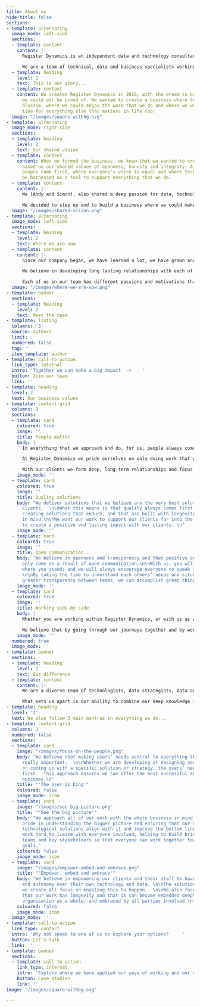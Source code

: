 ```yaml
---
title: About us
hide-title: false
sections:
- template: alternating
  image_mode: left-side
  sections:
  - template: content
    content: |-
      Register Dynamics is an independent data and technology consultancy based in the UK.

      We are a team of technical, data and business specialists working with public and private organisations to support them with their technical and data challenges.
  - template: heading
    level: 2
    text: This is our story...
  - template: content
    content: We created Register Dynamics in 2016, with the dream to build a business
      we could all be proud of. We wanted to create a business where technology could
      blossom, where we could enjoy the work that we do and where we would also have
      time for everything else that matters in life too!
  image: "/images/square-withbg.svg"
- template: alternating
  image_mode: right-side
  sections:
  - template: heading
    level: 2
    text: Our shared vision
  - template: content
    content: When we formed the business, we knew that we wanted to create a company
      based on our shared values of openness, honesty and integrity. A place where
      people come first, where everyone’s voice is equal and where technology can
      be harnessed as a tool to support everything that we do.
  - template: content
    content: |-
      We (Andy and Simon), also shared a deep passion for data, technology and making things better. We were both well established in our careers as technologists, data specialists and as business people but we both felt as though we had much more to give.

      We decided to step up and to build a business where we could make a more direct, positive impact in the market and to improve how people can use technology more efficiently and access their data more effectively.
  image: "/images/shared-vision.png"
- template: alternating
  image_mode: left-side
  sections:
  - template: heading
    level: 2
    text: Where we are now
  - template: content
    content: |-
      Since our company began, we have learned a lot, we have grown and we have had the honour of working with some amazing and diverse organisations (see our [Case Studies](https://www.register-dynamics.co.uk/case-studies/)).

      We believe in developing long lasting relationships with each of our clients and strive to be their trusted partners.

      Each of us in our team has different passions and motivations that drive us and that have brought us to where we are today. As a company we appreciate our similarities and celebrate our differences. Every day we continue to build this dream together.
  image: "/images/where-we-are-now.png"
- template: banner
  sections:
  - template: heading
    level: 2
    text: Meet the team
- template: listing
  columns: '3'
  source: authors
  limit: 
  numbered: false
  tag: ''
  item_template: author
- template: call-to-action
  link_type: internal
  intro: 'Together we can make a big impact  ->    '
  button: Join our team
  link: ''
- template: heading
  level: 2
  text: Our business values
- template: content-grid
  columns: 2
  sections:
  - template: card
    coloured: true
    image: ''
    title: People matter
    body: |
      In everything that we approach and do, for us, people always come first.

      At Register Dynamics we pride ourselves on only doing work that we love, and on making sure that everyone has the time and space to explore all of their interests - both inside and outside of work.

      With our clients we form deep, long-term relationships and focus on what matters most to them. We focus on the user needs and work hard to ensure that their voice is heard and taken seriously.
    image_mode: ''
  - template: card
    coloured: true
    image: ''
    title: Quality solutions
    body: "We deliver solutions that we believe are the very best solutions for our
      clients.  \n\nWhat this means is that quality always comes first, along with
      creating solutions that endure, and that are built with longevity and scalability
      in mind.\n\nWe want our work to support our clients far into the future and
      to create a positive and lasting impact with our clients. \n"
    image_mode: ''
  - template: card
    coloured: true
    image: ''
    title: Open communication
    body: "We believe in openness and transparency and that positive outcomes can
      only come as a result of open communication.\n\nWith us, you will always know
      where you stand; and we will always encourage everyone to speak their minds.
      \n\nBy taking the time to understand each others’ needs and situation, and encouraging
      greater transparency between teams, we can accomplish great things.\n"
    image_mode: ''
  - template: card
    coloured: true
    image: ''
    title: Working side-by-side
    body: |
      Whether you are working within Register Dynamics, or with us as a client, we will be working with you side-by-side.

      We believe that by going through our journeys together and by working collaboratively as partners (rather than working for you or you working for us), we will create a much stronger team and end result.
    image_mode: ''
  numbered: true
  image_mode: ''
- template: banner
  sections:
  - template: heading
    level: 2
    text: Our difference
  - template: content
    content: |-
      We are a diverse team of technologists, data strategists, data architects, executive leaders and business developers.

      What sets us apart is our ability to combine our deep knowledge in technology with our strong business acumen. This is made possible from our wealth of experience working at and with senior executives at the highest levels in a variety of organisations.
- template: heading
  level: '3'
  text: We also follow 3 main mantras in everything we do...
- template: content-grid
  columns: 3
  numbered: false
  sections:
  - template: card
    image: "/images/focus-on-the-people.png"
    body: "We believe that making users’ needs central to everything that we do is
      really important.  \n\nWhether we are developing or designing new technology,
      or coming up with a specific solution or strategy, the users’ needs always come
      first.  This approach ensures we can offer the most successful and long lasting
      outcomes.\n"
    title: "'The User is King'"
    coloured: false
    image_mode: icon
  - template: card
    image: "/images/see-big-picture.png"
    title: "'See the big picture'"
    body: "We approach all of our work with the whole business in mind. \n\nWe take
      pride in understanding the bigger picture and ensuring that our technology and
      technological solutions align with it and improve the bottom line.\n\nWe also
      work hard to liaise with everyone involved, helping to build bridges between
      teams and key stakeholders so that everyone can work together towards the same
      goals."
    coloured: false
    image_mode: icon
  - template: card
    image: "/images/empower-embed-and-embrace.png"
    title: "'Empower, embed and embrace'"
    body: "We believe in empowering our clients and their staff to have full control
      and autonomy over their own technology and data. \n\nThe solutions and tools
      we create all focus on enabling this to happen.  \n\nWe also focus on ensuring
      that our work has longevity and that it can become embedded deeply into the
      organisation as a whole, and embraced by all parties involved.\n"
    coloured: false
    image_mode: icon
  image_mode: ''
- template: call-to-action
  link_type: contact
  intro: 'Why not speak to one of us to explore your options?     '
  button: Let's talk
  link: ''
- template: banner
  sections:
  - template: call-to-action
    link_type: internal
    intro: 'Explore where we have applied our ways of working and our values and culture. '
    button: Case studies
    link: ''
image: "/images/square-withbg.svg"

---
```

